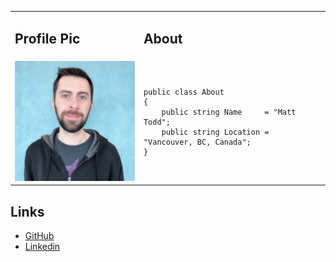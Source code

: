 <table>
<tr>
<td> <h2>Profile Pic</h2> </td>
<td> <h2>About</h2> </td>
</tr>
<tr>
<td> <img src="assets/images/profilepic.jpg"> </td>
<td>
<pre lang="csharp">
<code>
public class About
{
	public string Name     = "Matt Todd";
	public string Location = "Vancouver, BC, Canada";
}
</code>
</pre>
</td>
</tr>
</table>

## Links

* <a href="https://github.com/Fenris42" class="btn btn-github"><span class="icon"></span>GitHub</a>
* <a href="https://www.linkedin.com/in/matt-todd/" class="btn btn-linkedin"><span class="icon"></span>Linkedin</a> 


 


